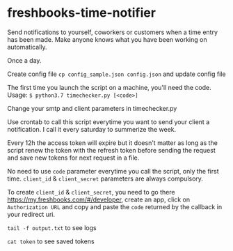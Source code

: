 # freshbooks-time-notifier
Send notifications to yourself, coworkers or customers when a time entry has been made. Make anyone knows what you have been working on automatically.

Once a day.

Create config file `cp config_sample.json config.json` and update config file

The first time you launch the script on a machine, you'll need the code. Usage: `$ python3.7 timechecker.py [<code>]`

Change your smtp and client parameters in timechecker.py

Use crontab to call this script everytime you want to send your client a notification. I call it every saturday to summerize the week.

Every 12h the access token will expire but it doesn't matter as long as the script renew the token with the refresh token before sending the request and save new tokens for next request in a file. 

No need to use `code` parameter everytime you call the script, only the first time. `client_id` & `client_secret` parameters are always compulsory.

To create `client_id` & `client_secret`, you need to go there https://my.freshbooks.com/#/developer, create an app, click on `Authorization URL` and copy and paste the `code` returned by the callback in your redirect uri.

`tail -f output.txt` to see logs

`cat token` to see saved tokens